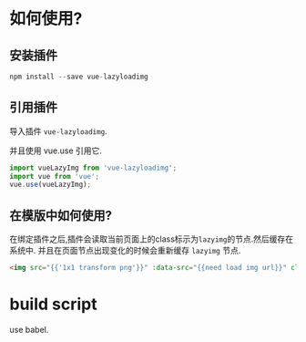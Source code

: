 # 如何使用?

## 安装插件
```javascript
npm install --save vue-lazyloadimg
```

## 引用插件
导入插件 `vue-lazyloadimg`.

并且使用 vue.use 引用它.
```javascript
import vueLazyImg from 'vue-lazyloadimg';
import vue from 'vue';
vue.use(vueLazyImg);
```

## 在模版中如何使用?
在绑定插件之后,插件会读取当前页面上的class标示为`lazyimg`的节点.然后缓存在系统中.
并且在页面节点出现变化的时候会重新缓存 `lazyimg` 节点.
``` html
<img src="{{'1x1 transform png'}}" :data-src="{{need load img url}}" class="lazyimg" alt="">
```

# build script
use babel.